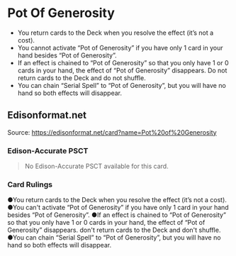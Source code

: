 # Pot Of Generosity

*   You return cards to the Deck when you resolve the effect (it’s not a cost).
*   You cannot activate “Pot of Generosity” if you have only 1 card in your hand besides “Pot of Generosity”.
*   If an effect is chained to “Pot of Generosity” so that you only have 1 or 0 cards in your hand, the effect of “Pot of Generosity” disappears. Do not return cards to the Deck and do not shuffle.
*   You can chain “Serial Spell” to “Pot of Generosity”, but you will have no hand so both effects will disappear.

## Edisonformat.net

Source: https://edisonformat.net/card?name=Pot%20of%20Generosity

### Edison-Accurate PSCT

> No Edison-Accurate PSCT available for this card.

### Card Rulings

●You return cards to the Deck when you resolve the effect (it’s not a cost).
●You can't activate “Pot of Generosity” if you have only 1 card in your hand besides “Pot of Generosity”.
●If an effect is chained to “Pot of Generosity” so that you only have 1 or 0 cards in your hand, the effect of “Pot of Generosity” disappears. don't return cards to the Deck and don't shuffle.
●You can chain “Serial Spell” to “Pot of Generosity”, but you will have no hand so both effects will disappear.
            